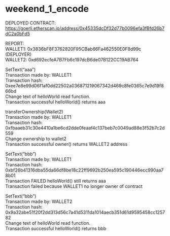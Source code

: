 # weekend_1_encode

DEPLOYED CONTRACT: https://goerli.etherscan.io/address/0x45335dcDf32d77b0096efa3fBfd26b7dC2a0bFd5

REPORT:\
WALLET1: 0x3836bF8F3762820F95CBab66Fa462550E0F8d99c (DEPLOYER)\
WALLET2: 0xd692ecfeA7B7Fb6c197dcB6de07B122CC19AB764

SetText(“aaa”)\
Transaction made by: WALLET1\
Transaction hash: 0xee7e8e99d06f1af0dd22502a036871219067342d469c8fe0365c7e9d19f866bd\
Change text of helloWorld read function. \
Transaction successful helloWorld() returns aaa

transferOwnership(Wallet2)\
Transaction made by: WALLET1\
Transaction hash: 0xfbaaeb31c30e4410a1be6cd2dde0feaaf4c137beb7c0049ad88e3f52b7c2d559\
Change ownership to wallet2\
Transaction successful owner() returns WALLET2 address

SetText(“bbb”)\
Transaction made by: WALLET1\
Transaction hash: 0xbf26b41316dba55da66df8be18c22ff9692b250ea595c190446ecc990aa78b01\
Transaction FAILED helloWorld() still returns aaa\
Transaction failed because WALLET1 no longer owner of contract

SetText(“bbb”)\
Transaction made by: WALLET2\
Transaction hash: 0x9a32abe51f20f2dd313d56c7a41d5311da1014aecb351d61d9595458cc125782\
Change text of helloWorld read function.\
Transaction successful helloWorld() returns bbb 
 
